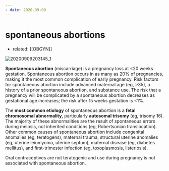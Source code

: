 ```yaml
---
- date: 2020-09-09
---
```


# spontaneous abortions

- related: [[OBGYN]]

![20200909203145_1](https://photos.thisispiggy.com/file/wikiFiles/20200909203145_1.png)

**Spontaneous abortion** (miscarriage) is a pregnancy loss at <20 weeks gestation.  Spontaneous abortion occurs in as many as 20% of pregnancies, making it the most common complication of early pregnancy.  Risk factors for spontaneous abortion include advanced maternal age (eg, >35), a history of a prior spontaneous abortion, and substance use.  The risk that a pregnancy will be complicated by a spontaneous abortion decreases as gestational age increases; the risk after 15 weeks gestation is <1%.

The **most common etiology** of spontaneous abortion is a **fetal chromosomal abnormality**, particularly **autosomal trisomy** (eg, trisomy 16).  The majority of these abnormalities are the result of spontaneous errors during meiosis, not inherited conditions (eg, Robertsonian translocation).  Other common causes of spontaneous abortion include congenital anomalies (eg, teratogens), maternal trauma, structural uterine anomalies (eg, uterine leiomyoma, uterine septum), maternal disease (eg, diabetes mellitus), and first-trimester infection (eg, toxoplasmosis, listeriosis).

Oral contraceptives are not teratogenic and use during pregnancy is not associated with spontaneous abortion.
